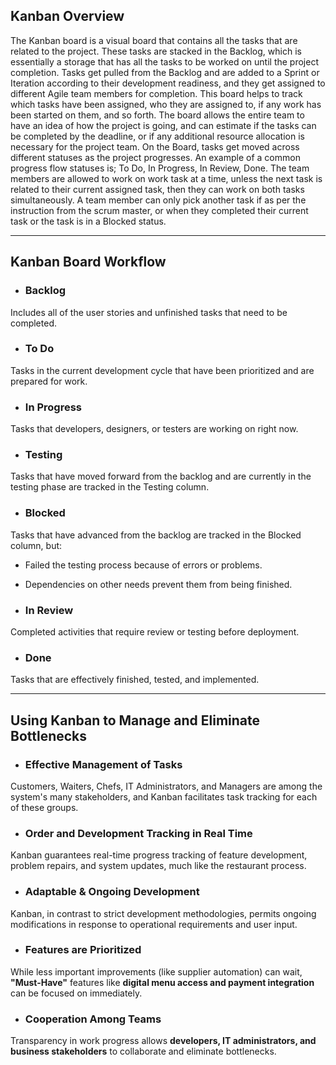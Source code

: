## Kanban Overview

The Kanban board is a visual board that contains all the tasks that are related to the project. These tasks are stacked in the Backlog, which is essentially a storage that has all the tasks to be worked on until the project completion.
Tasks get pulled from the Backlog and are added to a Sprint or Iteration according to their development readiness, and they get assigned to different Agile team members for completion. This board helps to track which tasks have been assigned, who they are assigned to, if any work has been started on them, and so forth.
The board allows the entire team to have an idea of how the project is going, and can estimate if the tasks can be completed by the deadline, or if any additional resource allocation is necessary for the project team.
On the Board, tasks get moved across different statuses as the project progresses. An example of a common progress flow statuses is; To Do, In Progress, In Review, Done.
The team members are allowed to work on work task at a time, unless the next task is related to their current assigned task, then they can work on both tasks simultaneously.
A team member can only pick another task if as per the instruction from the scrum master, or when they completed their current task or the task is in a Blocked status.

---

## **Kanban Board Workflow**  

- ### **Backlog**  
Includes all of the user stories and unfinished tasks that need to be completed.  


- ### **To Do**  
Tasks in the current development cycle that have been prioritized and are prepared for work.  


- ### **In Progress** 
Tasks that developers, designers, or testers are working on right now.  


- ### **Testing** 
Tasks that have moved forward from the backlog and are currently in the testing phase are tracked in the Testing column.  


- ### **Blocked**
Tasks that have advanced from the backlog are tracked in the Blocked column, but:  
- Failed the testing process because of errors or problems.  
- Dependencies on other needs prevent them from being finished.  


- ### **In Review** 
Completed activities that require review or testing before deployment.  


- ### **Done**  
Tasks that are effectively finished, tested, and implemented.  

---

## Using Kanban to Manage and Eliminate Bottlenecks

- ### **Effective Management of Tasks**

Customers, Waiters, Chefs, IT Administrators, and Managers are among the system's many stakeholders, and Kanban facilitates task tracking for each of these groups.  


- ### **Order and Development Tracking in Real Time**

Kanban guarantees real-time progress tracking of feature development, problem repairs, and system updates, much like the restaurant process.  


- ### **Adaptable & Ongoing Development**

Kanban, in contrast to strict development methodologies, permits ongoing modifications in response to operational requirements and user input.  


- ### **Features are Prioritized**

While less important improvements (like supplier automation) can wait, **"Must-Have"** features like **digital menu access and payment integration** can be focused on immediately.  


- ### **Cooperation Among Teams**

Transparency in work progress allows **developers, IT administrators, and business stakeholders** to collaborate and eliminate bottlenecks.  
